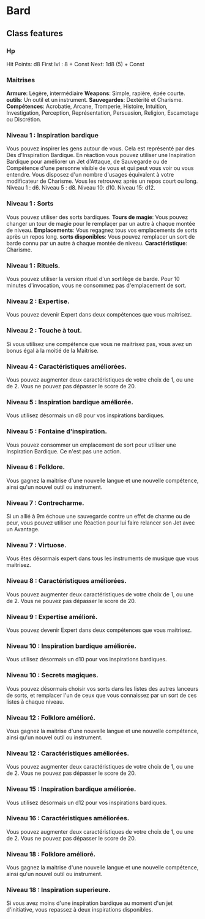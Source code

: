 # Bard
## Class features
### Hp
Hit Points: d8
First lvl : 8 + Const
Next: 1d8 (5) + Const
### Maitrises
**Armure**: Légère, intermédiaire
**Weapons**: Simple, rapière, épée courte.
**outils**: Un outil et un instrument.
**Sauvegardes**: Dextérité et Charisme.
**Compétences**: Acrobatie, Arcane, Tromperie, Histoire, Intuition, Investigation, Perception, Représentation, Persuasion, Religion, Escamotage ou Discrétion.

### Niveau 1 : Inspiration bardique
Vous pouvez inspirer les gens autour de vous. Cela est représenté par des Dés d'Inspiration Bardique. 
En réaction vous pouvez utiliser une Inspiration Bardique pour améliorer un Jet d'Attaque, de Sauvegarde ou de Compétence d'une personne visible de vous et qui peut vous voir ou vous entendre.
Vous disposez d'un nombre d'usages équivalent à votre modificateur de Charisme. Vous les retrouvez après un repos court ou long.
Niveau 1 : d6.
Niveau 5 : d8.
Niveau 10: d10.
Niveau 15: d12.

### Niveau 1 : Sorts
Vous pouvez utiliser des sorts bardiques. 
**Tours de magie**: Vous pouvez changer un tour de magie pour le remplaçer par un autre à chaque montée de niveau.
**Emplacements**: Vous regagnez tous vos emplacements de sorts après un repos long.
**sorts disponibles**: Vous pouvez remplacer un sort de barde connu par un autre à chaque montée de niveau.
**Caractéristique**: Charisme.

### Niveau 1 : Rituels.
Vous pouvez utiliser la version rituel d'un sortilège de barde. Pour 10 minutes d'invocation, vous ne consommez pas d'emplacement de sort.

### Niveau 2 : Expertise.
Vous pouvez devenir Expert dans deux compétences que vous maitrisez.

### Niveau 2 : Touche à tout.
Si vous utilisez une compétence que vous ne maitrisez pas, vous avez un bonus égal à la moitié de la Maitrise.

### Niveau 4 : Caractéristiques améliorées.
Vous pouvez augmenter deux caractéristiques de votre choix de 1, ou une de 2. 
Vous ne pouvez pas dépasser le score de 20.

### Niveau 5 : Inspiration bardique améliorée.
Vous utilisez désormais un d8 pour vos inspirations bardiques.

### Niveau 5 : Fontaine d'inspiration.
Vous pouvez consommer un emplacement de sort pour utiliser une Inspiration Bardique. Ce n'est pas une action.

### Niveau 6 : Folklore.
Vous gagnez la maitrise d'une nouvelle langue et une nouvelle compétence, ainsi qu'un nouvel outil ou instrument.

### Niveau 7 : Contrecharme.
Si un allié à 9m échoue une sauvegarde contre un effet de charme ou de peur, vous pouvez utiliser une Réaction pour lui faire relancer son Jet avec un Avantage.

### Niveau 7 : Virtuose.
Vous êtes désormais expert dans tous les instruments de musique que vous maitrisez.

### Niveau 8 : Caractéristiques améliorées.
Vous pouvez augmenter deux caractéristiques de votre choix de 1, ou une de 2. 
Vous ne pouvez pas dépasser le score de 20.

### Niveau 9 : Expertise amélioré.
Vous pouvez devenir Expert dans deux compétences que vous maitrisez.

### Niveau 10 : Inspiration bardique améliorée.
Vous utilisez désormais un d10 pour vos inspirations bardiques.

### Niveau 10 : Secrets magiques.
Vous pouvez désormais choisir vos sorts dans les listes des autres lanceurs de sorts, et remplacer l'un de ceux que vous connaissez par un sort de ces listes à chaque niveau.

### Niveau 12 : Folklore amélioré.
Vous gagnez la maitrise d'une nouvelle langue et une nouvelle compétence, ainsi qu'un nouvel outil ou instrument.

### Niveau 12 : Caractéristiques améliorées.
Vous pouvez augmenter deux caractéristiques de votre choix de 1, ou une de 2. 
Vous ne pouvez pas dépasser le score de 20.

### Niveau 15 : Inspiration bardique améliorée.
Vous utilisez désormais un d12 pour vos inspirations bardiques.

### Niveau 16 : Caractéristiques améliorées.
Vous pouvez augmenter deux caractéristiques de votre choix de 1, ou une de 2. 
Vous ne pouvez pas dépasser le score de 20.

### Niveau 18 : Folklore amélioré.
Vous gagnez la maitrise d'une nouvelle langue et une nouvelle compétence, ainsi qu'un nouvel outil ou instrument.

### Niveau 18 : Inspiration superieure.
Si vous avez moins d'une inspiration bardique au moment d'un jet d'initiative, vous repassez à deux inspirations disponibles.
